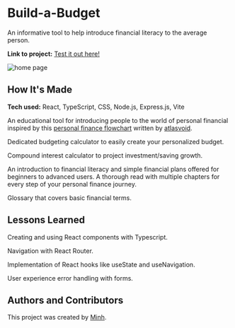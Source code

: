 # Build-a-Budget

An informative tool to help introduce financial literacy to the average person.

**Link to project:** [Test it out here!](https://babudget.netlify.app/)

![home page](/assets/babudget.netlify.app_.png)

## How It's Made

**Tech used:** React, TypeScript, CSS, Node.js, Express.js, Vite

An educational tool for introducing people to the world of personal financial inspired by this [personal finance flowchart](https://www.reddit.com/r/personalfinance/comments/4gdlu9/how_to_prioritize_spending_your_money_a_flowchart/) written by [atlasvoid](https://www.reddit.com/user/atlasvoid/).

Dedicated budgeting calculator to easily create your personalized budget.

Compound interest calculator to project investment/saving growth.

An introduction to financial literacy and simple financial plans offered for beginners to advanced users. A thorough read with multiple chapters for every step of your personal finance journey.

Glossary that covers basic financial terms.

## Lessons Learned

Creating and using React components with Typescript.

Navigation with React Router.

Implementation of React hooks like useState and useNavigation.

User experience error handling with forms.

## Authors and Contributors

This project was created by [Minh](https://github.com/doanaminh).
